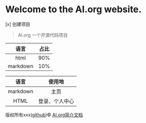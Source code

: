 
# Welcome to the AI.org website.
 [x] 创建项目
>AI.org 一个开源代码项目

|语言|占比|
|:--:|:--:|
|html|90%|
|markdown|10%|

|语言|使用地|
|:--:|:--:|
|markdown|主页|
|HTML|登录、个人中心|

版权所有xxx([github](https://github.com/317886))©
[AI.org简介文档](C:\Users\admin\Desktop\signin.md)
